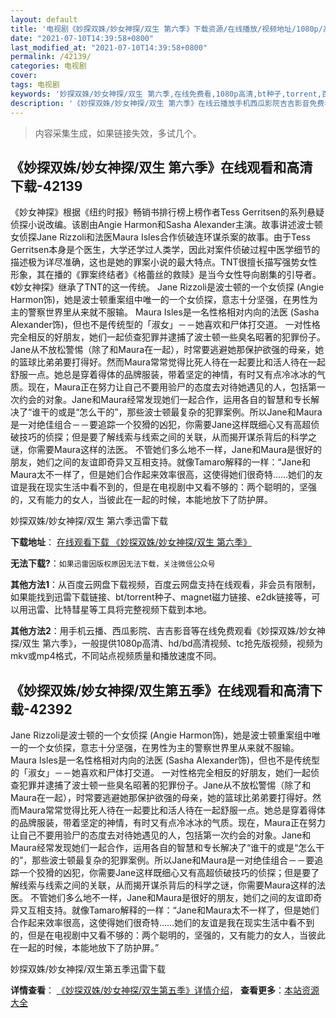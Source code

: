 ```yaml
---
layout: default
title: '电视剧《妙探双姝/妙女神探/双生 第六季》下载资源/在线播放/视频地址/1080p/高清/蓝光'
date: "2021-07-10T14:39:58+0800"
last_modified_at: "2021-07-10T14:39:58+0800"
permalink: /42139/
categories: 电视剧
cover:
tags: 电视剧
keywords: '妙探双姝/妙女神探/双生 第六季,在线免费看,1080p高清,bt种子,torrent,百度云盘,magnet,磁力链,迅雷下载资源'
description: '《妙探双姝/妙女神探/双生 第六季》在线云播放手机西瓜影院吉吉影音免费看，1080p高清bd/hd未删减完整版和tc抢先枪版，mkv/mp4格式，附带bt/torrent种子、magnet/磁力链、百度云盘、网盘资源迅雷下载链接'
---
```


>内容采集生成，如果链接失效，多试几个。


## 《妙探双姝/妙女神探/双生 第六季》在线观看和高清下载-42139

《妙女神探》根据《纽约时报》畅销书排行榜上榜作者Tess Gerritsen的系列悬疑侦探小说改编。该剧由Angie Harmon和Sasha Alexander主演。故事讲述波士顿女侦探Jane Rizzoli和法医Maura Isles合作侦破连环谋杀案的故事。由于Tess Gerritsen本身是个医生，大学还学过人类学，因此对案件侦破过程中医学细节的描述极为详尽准确，这也是她的罪案小说的最大特点。TNT很擅长描写强势女性形象，其在播的《罪案终结者》《格蕾丝的救赎》是当今女性导向剧集的引导者。《妙女神探》继承了TNT的这一传统。 Jane Rizzoli是波士顿的一个女侦探 (Angie Harmon饰)，她是波士顿重案组中唯一的一个女侦探，意志十分坚强，在男性为主的警察世界里从来就不服输。 Maura Isles是一名性格相对内向的法医 (Sasha Alexander饰)，但也不是传统型的「淑女」－－她喜欢和尸体打交道。 一对性格完全相反的好朋友，她们一起侦查犯罪并逮捕了波士顿一些臭名昭著的犯罪份子。Jane从不放松警惕（除了和Maura在一起），时常要逃避她那保护欲强的母亲，她的篮球比弟弟要打得好。然而Maura常常觉得比死人待在一起要比和活人待在一起舒服一点。她总是穿着得体的品牌服装，带着坚定的神情，有时又有点冷冰冰的气质。现在，Maura正在努力让自己不要用验尸的态度去对待她遇见的人，包括第一次约会的对象。Jane和Maura经常发现她们一起合作，运用各自的智慧和专长解决了&ldquo;谁干的或是&ldquo;怎么干的”，那些波士顿最复杂的犯罪案例。所以Jane和Maura是一对绝佳组合－－要追踪一个狡猾的凶犯，你需要Jane这样既细心又有高超侦破技巧的侦探；但是要了解线索与线索之间的关联，从而揭开谋杀背后的科学之谜，你需要Maura这样的法医。 不管她们多么地不一样，Jane和Maura是很好的朋友，她们之间的友谊即奇异又互相支持。就像Tamaro解释的一样：“Jane和 Maura太不一样了，但是她们合作起来效率很高，这使得她们很奇特……她们的友谊是我在现实生活中看不到的，但是在电视剧中又看不够的：两个聪明的，坚强的，又有能力的女人，当彼此在一起的时候，本能地放下了防护屏。<!---剧情end--->


妙探双姝/妙女神探/双生 第六季迅雷下载

**下载地址**： [在线观看下载 《妙探双姝/妙女神探/双生 第六季》](https://www.993dy.com//vod-detail-id-9963.html) 


**无法下载?**：`如果迅雷因版权原因无法下载，关注微信公众号 `

**其他方法1**：从百度云网盘下载视频，百度云网盘支持在线观看，非会员有限制，如果能找到迅雷下载链接、bt/torrent种子、magnet磁力链接、e2dk链接等，可以用迅雷、比特彗星等工具将完整视频下载到本地。

**其他方法2**：用手机云播、西瓜影院、吉吉影音等在线免费观看《妙探双姝/妙女神探/双生 第六季》，一般提供1080p高清、hd/bd高清视频、tc抢先版视频，视频为mkv或mp4格式，不同站点视频质量和播放速度不同。


## 《妙探双姝/妙女神探/双生第五季》在线观看和高清下载-42392

Jane Rizzoli是波士顿的一个女侦探 (Angie Harmon饰)，她是波士顿重案组中唯一的一个女侦探，意志十分坚强，在男性为主的警察世界里从来就不服输。 Maura Isles是一名性格相对内向的法医 (Sasha Alexander饰)，但也不是传统型的「淑女」－－她喜欢和尸体打交道。 一对性格完全相反的好朋友，她们一起侦查犯罪并逮捕了波士顿一些臭名昭著的犯罪份子。Jane从不放松警惕（除了和Maura在一起），时常要逃避她那保护欲强的母亲，她的篮球比弟弟要打得好。然而Maura常常觉得比死人待在一起要比和活人待在一起舒服一点。她总是穿着得体的品牌服装，带着坚定的神情，有时又有点冷冰冰的气质。现在，Maura正在努力让自己不要用验尸的态度去对待她遇见的人，包括第一次约会的对象。Jane和Maura经常发现她们一起合作，运用各自的智慧和专长解决了&ldquo;谁干的或是&ldquo;怎么干的”，那些波士顿最复杂的犯罪案例。所以Jane和Maura是一对绝佳组合－－要追踪一个狡猾的凶犯，你需要Jane这样既细心又有高超侦破技巧的侦探；但是要了解线索与线索之间的关联，从而揭开谋杀背后的科学之谜，你需要Maura这样的法医。 不管她们多么地不一样，Jane和Maura是很好的朋友，她们之间的友谊即奇异又互相支持。就像Tamaro解释的一样：“Jane和Maura太不一样了，但是她们合作起来效率很高，这使得她们很奇特……她们的友谊是我在现实生活中看不到的，但是在电视剧中又看不够的：两个聪明的，坚强的，又有能力的女人，当彼此在一起的时候，本能地放下了防护屏。&rdquo;


妙探双姝/妙女神探/双生第五季迅雷下载

**详情查看**： [《妙探双姝/妙女神探/双生第五季》详情介绍](/movie/42392/)， **查看更多**：[本站资源大全](/movie/t/all/)

